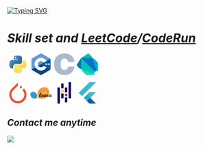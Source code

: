 [![Typing SVG](https://readme-typing-svg.herokuapp.com?font=Inconsolata&pause=1000&color=1DAB00&background=16161600&center=true&width=435&lines=Hello%2C+my+name+is+Gleb;I+am+a+python+developer;I+like+neural+networks+and+grean+tea)](https://git.io/typing-svg)


# _Skill set and [LeetCode](https://leetcode.com/u/Gelbus/)/[CodeRun](https://coderun.yandex.ru/profile)_
<p>
<img width=50 src='https://github.com/devicons/devicon/blob/master/icons/python/python-original.svg'>
<img width=50 src='https://github.com/devicons/devicon/blob/master/icons/cplusplus/cplusplus-original.svg'>
<img width=50 src='https://github.com/devicons/devicon/blob/master/icons/c/c-original.svg'>
<img width=50 src='https://github.com/devicons/devicon/blob/master/icons/dart/dart-original.svg'>
</p>

<p>
<!-- <img width=50 src='https://github.com/devicons/devicon/blob/master/icons/tensorflow/tensorflow-original.svg'> -->
<img width=50 src ='https://github.com/devicons/devicon/blob/master/icons/pytorch/pytorch-original.svg'>
<img width=50 src='https://github.com/devicons/devicon/blob/master/icons/scikitlearn/scikitlearn-original.svg'>
<img width=50 src ='https://github.com/devicons/devicon/blob/master/icons/pandas/pandas-original.svg'>
<img width=50 src ='https://github.com/devicons/devicon/blob/master/icons/flutter/flutter-original.svg'>
</p>

<!-- <p>
  <img width=50 src='https://github.com/devicons/devicon/blob/master/icons/jupyter/jupyter-original-wordmark.svg'>
</p> -->

<!-- [![Anurag's GitHub stats](https://github-readme-stats.vercel.app/api?username=Gelbus&theme=dark)](https://github.com/Gelbus/github-readme-stats) -->

## *Contact me anytime*
<p>
<a href='https://t.me/gnechtowork'>
<img width=50 src='https://github.com/Gelbus/Gelbus/assets/100421998/606e7bec-e492-487c-9ed1-f71f9119afd4'>
</a>
</p>


